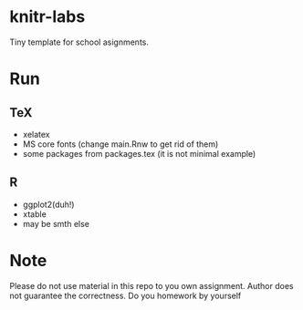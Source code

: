 # knitr-labs

Tiny template for school asignments.

# Run
## TeX
 * xelatex
 * MS core fonts (change main.Rnw to get rid of them)
 * some packages from packages.tex (it is not minimal example)

## R
 * ggplot2(duh!)
 * xtable
 * may be smth else

# Note
Please do not use material in this repo to you own assignment. Author does not guarantee the correctness. Do you homework by yourself

